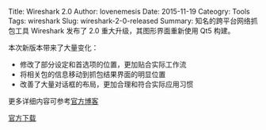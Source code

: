 ﻿Title: Wireshark 2.0
Author: lovenemesis
Date: 2015-11-19
Cateogry: Tools
Tags: wireshark
Slug: wireshark-2-0-released
Summary: 知名的跨平台网络抓包工具 Wireshark 发布了 2.0 重大升级，其图形界面重新使用 Qt5 构建。

本次新版本带来了大量变化：

* 修改了部分设定和首选项的位置，更加贴合实际工作流
* 将相关包的信息移动到抓包结果界面的明显位置
* 改善了大量对话框的布局，更加合理和符合实际应用习惯

更多详细内容可参考[官方博客](https://blog.wireshark.org/2015/11/let-me-tell-you-about-wireshark-2-0/)

[官方下载](https://www.wireshark.org/#download)
